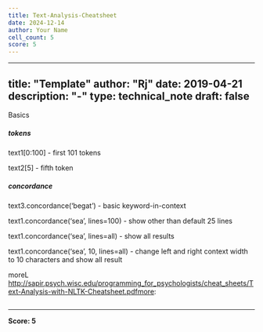 ```yaml
---
title: Text-Analysis-Cheatsheet
date: 2024-12-14
author: Your Name
cell_count: 5
score: 5
---
```


---
title: "Template"
author: "Rj"
date: 2019-04-21
description: "-"
type: technical_note
draft: false
---
Basics

#####  tokens

 text1[0:100] - first 101 tokens 
 
 text2[5] - fifth token
 

##### concordance

text3.concordance(‘begat’) - basic keyword-in-context

text1.concordance(‘sea’, lines=100) - show other than default 25 lines

text1.concordance(‘sea’, lines=all) - show all results

text1.concordance(‘sea’, 10, lines=all) - change left and right context width to 10 characters and show all result

moreL http://sapir.psych.wisc.edu/programming_for_psychologists/cheat_sheets/Text-Analysis-with-NLTK-Cheatsheet.pdfmore: 


```python

```


---
**Score: 5**